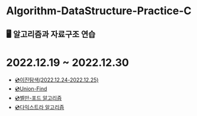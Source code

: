 # Algorithm-DataStructure-Practice-C

## 🖥 알고리즘과 자료구조 연습

# 2022.12.19 ~ 2022.12.30

- [💿이진탐색(2022.12.24-2022.12.25)](https://github.com/jinhuyk/algorithm-datastructure-practice-C/blob/master/BinarySearch)
- [💿Union-Find](https://github.com/jinhuyk/algorithm-datastructure-practice-C/tree/master/UnionFind)
- [💿벨만-포드 알고리즘](https://github.com/jinhuyk/algorithm-datastructure-practice-C/tree/master/BellmanFord)
- [💿다익스트라 알고리즘](https://github.com/jinhuyk/algorithm-datastructure-practice-C/tree/master/Dijkstra)
